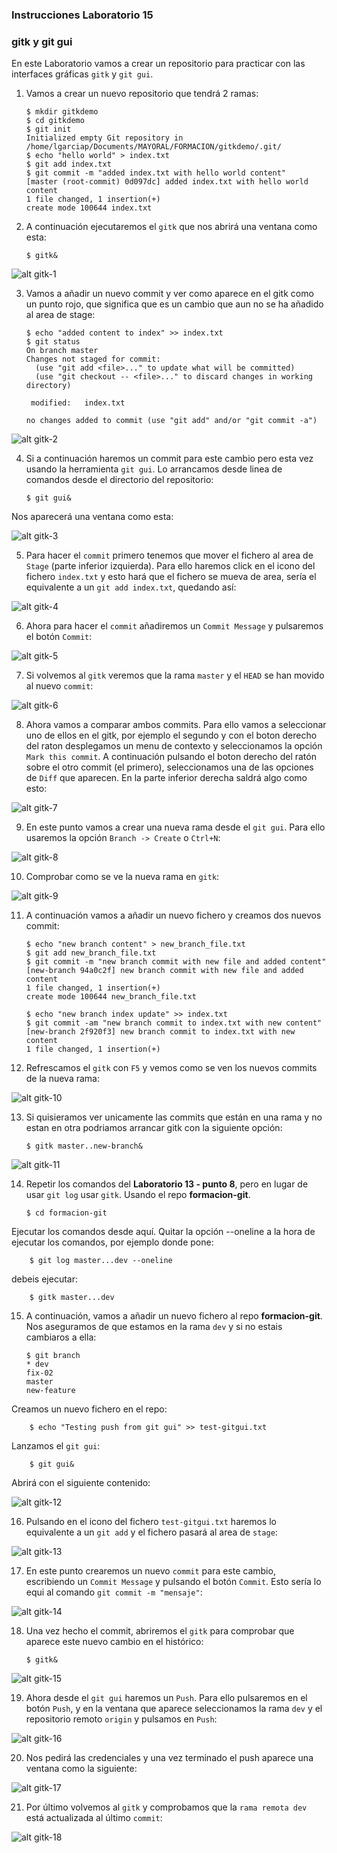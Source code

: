 ### Instrucciones Laboratorio 15

### gitk y git gui

En este Laboratorio vamos a crear un repositorio para practicar con las interfaces gráficas `gitk` y `git gui`.

1. Vamos a crear un nuevo repositorio que tendrá 2 ramas:

       $ mkdir gitkdemo
       $ cd gitkdemo
       $ git init
       Initialized empty Git repository in /home/lgarciap/Documents/MAYORAL/FORMACION/gitkdemo/.git/
       $ echo "hello world" > index.txt
       $ git add index.txt
       $ git commit -m "added index.txt with hello world content"
       [master (root-commit) 0d097dc] added index.txt with hello world content
       1 file changed, 1 insertion(+)
       create mode 100644 index.txt

2. A continuación ejecutaremos el `gitk` que nos abrirá una ventana como esta:

       $ gitk&

 ![alt gitk-1][gitk-1]

 [gitk-1]: ../imagenes/gitk-1.png

3. Vamos a añadir un nuevo commit y ver como aparece en el gitk como un punto rojo, que significa que es un cambio que aun no se ha añadido al area de stage:

       $ echo "added content to index" >> index.txt
       $ git status
       On branch master
       Changes not staged for commit:
         (use "git add <file>..." to update what will be committed)
         (use "git checkout -- <file>..." to discard changes in working directory)

       	modified:   index.txt

       no changes added to commit (use "git add" and/or "git commit -a")

 ![alt gitk-2][gitk-2]

 [gitk-2]: ../imagenes/gitk-2.png

4. Si a continuación haremos un commit para este cambio pero esta vez usando la herramienta `git gui`. Lo arrancamos desde linea de comandos desde el directorio del repositorio:

       $ git gui&

 Nos aparecerá una ventana como esta:

  ![alt gitk-3][gitk-3]

  [gitk-3]: ../imagenes/gitk-3.png

5. Para hacer el `commit` primero tenemos que mover el fichero al area de `Stage` (parte inferior izquierda). Para ello haremos click en el icono del fichero `index.txt` y esto hará que el fichero se mueva de area, sería el equivalente a un `git add index.txt`, quedando así:

 ![alt gitk-4][gitk-4]

 [gitk-4]: ../imagenes/gitk-4.png

6. Ahora para hacer el `commit` añadiremos un `Commit Message` y pulsaremos el botón `Commit`:

 ![alt gitk-5][gitk-5]

 [gitk-5]: ../imagenes/gitk-5.png

7. Si volvemos al `gitk` veremos que la rama `master` y el `HEAD` se han movido al nuevo `commit`:

 ![alt gitk-6][gitk-6]

 [gitk-6]: ../imagenes/gitk-6.png

8.  Ahora vamos a comparar ambos commits. Para ello vamos a seleccionar uno de ellos en el gitk, por ejemplo el segundo y con el boton derecho del raton desplegamos un menu de contexto y seleccionamos la opción `Mark this commit`. A continuación pulsando el boton derecho del ratón sobre el otro commit (el primero), seleccionamos una de las opciones de `Diff` que aparecen. En la parte inferior derecha saldrá algo como esto:

 ![alt gitk-7][gitk-7]

 [gitk-7]: ../imagenes/gitk-7.png

9. En este punto vamos a crear una nueva rama desde el `git gui`. Para ello usaremos la opción `Branch -> Create` o `Ctrl+N`:

 ![alt gitk-8][gitk-8]

 [gitk-8]: ../imagenes/gitk-8.png

10. Comprobar como se ve la nueva rama en `gitk`:

 ![alt gitk-9][gitk-9]

 [gitk-9]: ../imagenes/gitk-9.png

11. A continuación vamos a añadir un nuevo fichero y creamos dos nuevos commit:

        $ echo "new branch content" > new_branch_file.txt
        $ git add new_branch_file.txt
        $ git commit -m "new branch commit with new file and added content"
        [new-branch 94a0c2f] new branch commit with new file and added content
        1 file changed, 1 insertion(+)
        create mode 100644 new_branch_file.txt

        $ echo "new branch index update" >> index.txt
        $ git commit -am "new branch commit to index.txt with new content"
        [new-branch 2f920f3] new branch commit to index.txt with new content
        1 file changed, 1 insertion(+)

12. Refrescamos el `gitk` con `F5` y vemos como se ven los nuevos commits de la nueva rama:

 ![alt gitk-10][gitk-10]

 [gitk-10]: ../imagenes/gitk-10.png

13. Si quisieramos ver unicamente las commits que están en una rama y no estan en otra podriamos arrancar gitk con la siguiente opción:

        $ gitk master..new-branch&

  ![alt gitk-11][gitk-11]

  [gitk-11]: ../imagenes/gitk-11.png     

14. Repetir los comandos del **Laboratorio 13 - punto 8**, pero en lugar de usar `git log` usar `gitk`. Usando el repo **formacion-git**.

        $ cd formacion-git

   Ejecutar los comandos desde aquí. Quitar la opción --oneline a la hora de ejecutar los comandos, por ejemplo donde pone:

        $ git log master...dev --oneline

   debeis ejecutar:

        $ gitk master...dev

15. A continuación, vamos a añadir un nuevo fichero al repo **formacion-git**. Nos aseguramos de que estamos en la rama `dev` y si no estais cambiaros a ella:

        $ git branch
        * dev
        fix-02
        master
        new-feature

 Creamos un nuevo fichero en el repo:

        $ echo "Testing push from git gui" >> test-gitgui.txt

 Lanzamos el `git gui`:

        $ git gui&

 Abrirá con el siguiente contenido:

  ![alt gitk-12][gitk-12]

  [gitk-12]: ../imagenes/gitk-12.png  

16. Pulsando en el icono del fichero `test-gitgui.txt` haremos lo equivalente a un `git add` y el fichero pasará al area de `stage`:

 ![alt gitk-13][gitk-13]

 [gitk-13]: ../imagenes/gitk-13.png  

17. En este punto crearemos un nuevo `commit` para este cambio, escribiendo un `Commit Message` y pulsando el botón `Commit`. Esto sería lo equi
  al comando `git commit -m "mensaje"`:

 ![alt gitk-14][gitk-14]

 [gitk-14]: ../imagenes/gitk-14.png  

18. Una vez hecho el commit, abriremos el `gitk` para comprobar que aparece este nuevo cambio en el histórico:

        $ gitk&

 ![alt gitk-15][gitk-15]

 [gitk-15]: ../imagenes/gitk-15.png         

19. Ahora desde el `git gui` haremos un `Push`. Para ello pulsaremos en el botón `Push`, y en la ventana que aparece seleccionamos la rama `dev` y el repositorio remoto `origin` y pulsamos en `Push`:

 ![alt gitk-16][gitk-16]

 [gitk-16]: ../imagenes/gitk-16.png     

20. Nos pedirá las credenciales y una vez terminado el push aparece una ventana como la siguiente:

 ![alt gitk-17][gitk-17]

 [gitk-17]: ../imagenes/gitk-17.png

21. Por último volvemos al `gitk` y comprobamos que la `rama remota dev` está actualizada al último `commit`:

 ![alt gitk-18][gitk-18]

 [gitk-18]: ../imagenes/gitk-18.png
